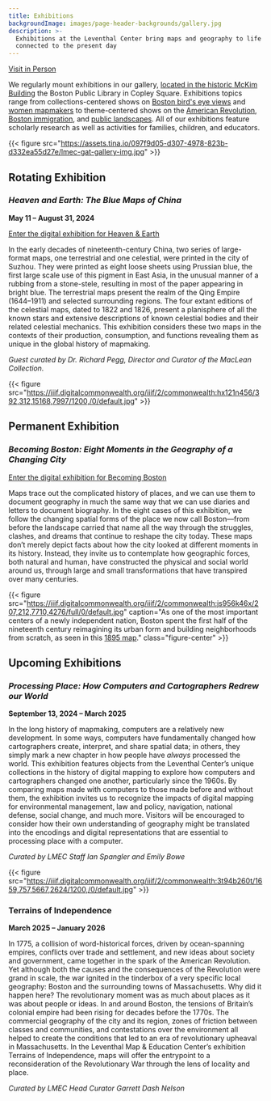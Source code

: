 ```yaml
---
title: Exhibitions
backgroundImage: images/page-header-backgrounds/gallery.jpg
description: >-
  Exhibitions at the Leventhal Center bring maps and geography to life on themes
  connected to the present day
---
```


<p class="text-center"> <a class="btn btn-primary btn-primary-outline mb-2" href="./visit"><i class="fas fa-walking me-1"></i> Visit in Person</a>

We regularly mount exhibitions in our gallery, [located in the historic McKim Building](about/hours-directions) the Boston Public Library in Copley Square. Exhibitions topics range from collections-centered shows on [Boston bird's eye views](https://collections.leventhalmap.org/exhibits/16) and [women mapmakers](https://collections.leventhalmap.org/exhibits/6) to theme-centered shows on the [American Revolution](https://collections.leventhalmap.org/exhibits/3), [Boston immigration](https://collections.leventhalmap.org/exhibits/19), and [public landscapes](https://collections.leventhalmap.org/exhibits/19). All of our exhibitions feature scholarly research as well as activities for families, children, and educators.

{{< figure src="https://assets.tina.io/097f9d05-d307-4978-823b-d332ea55d27e/lmec-gat-gallery-img.jpg" >}}

## Rotating Exhibition

### *Heaven and Earth: The Blue Maps of China*

**May 11 – August 31, 2024**

<a class="btn btn-outline-primary btn-block" href="https://www.leventhalmap.org/digital-exhibitions/heaven-and-earth/"><i class="fas fa-images me-2"></i>Enter the digital exhibition for Heaven & Earth</a>

In the early decades of nineteenth-century China, two series of large-format maps, one terrestrial and one celestial, were printed in the city of Suzhou. They were printed as eight loose sheets using Prussian blue, the first large scale use of this pigment in East Asia, in the unusual manner of a rubbing from a stone-stele, resulting in most of the paper appearing in bright blue. The terrestrial maps present the realm of the Qing Empire (1644–1911) and selected surrounding regions. The four extant editions of the celestial maps, dated to 1822 and 1826, present a planisphere of all the known stars and extensive descriptions of known celestial bodies and their related celestial mechanics. This exhibition considers these two maps in the contexts of their production, consumption, and functions revealing them as unique in the global history of mapmaking. 

*Guest curated by Dr. Richard Pegg, Director and Curator of the MacLean Collection.*

{{< figure src="https://iiif.digitalcommonwealth.org/iiif/2/commonwealth:hx121n456/392,312,15168,7997/1200,/0/default.jpg" >}}


## Permanent Exhibition

### *Becoming Boston: Eight Moments in the Geography of a Changing City*

<a class="btn btn-outline-primary btn-block" href="https://www.leventhalmap.org/digital-exhibitions/becoming-boston/"><i class="fas fa-images me-2"></i>Enter the digital exhibition for Becoming Boston</a>

Maps trace out the complicated history of places, and we can use them to document geography in much the same way that we can use diaries and letters to document biography. In the eight cases of this exhibition, we follow the changing spatial forms of the place we now call Boston—from before the landscape carried that name all the way through the struggles, clashes, and dreams that continue to reshape the city today. These maps don’t merely depict facts about how the city looked at different moments in its history. Instead, they invite us to contemplate how geographic forces, both natural and human, have constructed the physical and social world around us, through large and small transformations that have transpired over many centuries.

{{< figure src="https://iiif.digitalcommonwealth.org/iiif/2/commonwealth:js956k46x/207,212,7710,4276/full/0/default.jpg" caption="As one of the most important centers of a newly independent nation, Boston spent the first half of the nineteenth century reimagining its urban form and building neighborhoods from scratch, as seen in this [1895 map](https://collections.leventhalmap.org/search/commonwealth:js956k45n)." class="figure-center" >}}

## Upcoming Exhibitions

### *Processing Place: How Computers and Cartographers Redrew our World*

**September 13, 2024 – March 2025**

In the long history of mapmaking, computers are a relatively new development. In some ways, computers have fundamentally changed how cartographers create, interpret, and share spatial data; in others, they simply mark a new chapter in how people have *always* processed the world. This exhibition features objects from the Leventhal Center’s unique collections in the history of digital mapping to explore how computers and cartographers changed one another, particularly since the 1960s. By comparing maps made with computers to those made before and without them, the exhibition invites us to recognize the impacts of digital mapping for environmental management, law and policy, navigation, national defense, social change, and much more. Visitors will be encouraged to consider how their own understanding of geography might be translated into the encodings and digital representations that are essential to processing place with a computer.

*Curated by LMEC Staff Ian Spangler and Emily Bowe*

{{< figure src="https://iiif.digitalcommonwealth.org/iiif/2/commonwealth:3t94b260t/1659,757,5667,2624/1200,/0/default.jpg" >}}

### Terrains of Independence

**March 2025 – January 2026**

In 1775, a collision of word-historical forces, driven by ocean-spanning empires, conflicts over trade and settlement, and new ideas about society and government, came together in the spark of the American Revolution. Yet although both the causes and the consequences of the Revolution were grand in scale, the war ignited in the tinderbox of a very specific local geography: Boston and the surrounding towns of Massachusetts. Why did it happen here? The revolutionary moment was as much about places as it was about people or ideas. In and around Boston, the tensions of Britain’s colonial empire had been rising for decades before the 1770s. The commercial geography of the city and its region, zones of friction between classes and communities, and contestations over the environment all helped to create the conditions that led to an era of revolutionary upheaval in Massachusetts. In the Leventhal Map & Education Center’s exhibition Terrains of Independence, maps will offer the entrypoint to a reconsideration of the Revolutionary War through the lens of locality and place. 

*Curated by LMEC Head Curator Garrett Dash Nelson*
